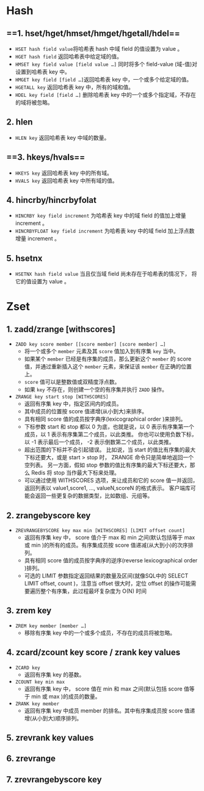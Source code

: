 # Hash
## ==1. hset/hget/hmset/hmget/hgetall/hdel==
* `HSET hash field value`将哈希表 hash 中域 field 的值设置为 value 。
* `HGET hash field` 返回哈希表中给定域的值。
* `HMSET key field value [field value …]` 同时将多个 field-value (域-值)对设置到哈希表 key 中。
* `HMGET key field [field …]`返回哈希表 key 中，一个或多个给定域的值。
* `HGETALL key` 返回哈希表 key 中，所有的域和值。
* `HDEL key field [field …]` 删除哈希表 key 中的一个或多个指定域，不存在的域将被忽略。
## 2. hlen
* `HLEN key` 返回哈希表 key 中域的数量。
## ==3. hkeys/hvals==
* `HKEYS key` 返回哈希表 key 中的所有域。
* `HVALS key` 返回哈希表 key 中所有域的值。
## 4. hincrby/hincrbyfolat
* `HINCRBY key field increment` 为哈希表 key 中的域 field 的值加上增量 increment 。
* `HINCRBYFLOAT key field increment` 为哈希表 key 中的域 field 加上浮点数增量 increment 。
## 5. hsetnx
* `HSETNX hash field value` 当且仅当域 field 尚未存在于哈希表的情况下， 将它的值设置为 value 。
# Zset
> 
## 1. zadd/zrange [withscores]
* `ZADD key score member [[score member] [score member] …]` 
    * 将一个或多个 `member` 元素及其 `score` 值加入到有序集 `key` 当中。
    * 如果某个 `member` 已经是有序集的成员，那么更新这个 `member` 的 score 值，并通过重新插入这个 `member` 元素，来保证该 `member` 在正确的位置上。
    * `score` 值可以是整数值或双精度浮点数。
    * 如果 `key` 不存在，则创建一个空的有序集并执行 `ZADD` 操作。
*  `ZRANGE key start stop [WITHSCORES]` 
    *  返回有序集 key 中，指定区间内的成员。
    *  其中成员的位置按 score 值递增(从小到大)来排序。
    *  具有相同 score 值的成员按字典序(lexicographical order )来排列。
    *  下标参数 start 和 stop 都以 0 为底，也就是说，以 0 表示有序集第一个成员，以 1 表示有序集第二个成员，以此类推。 你也可以使用负数下标，以 -1 表示最后一个成员， -2 表示倒数第二个成员，以此类推。
    *  超出范围的下标并不会引起错误。 比如说，当 start 的值比有序集的最大下标还要大，或是 start > stop 时， ZRANGE 命令只是简单地返回一个空列表。 另一方面，假如 stop 参数的值比有序集的最大下标还要大，那么 Redis 将 stop 当作最大下标来处理。
    *  可以通过使用 WITHSCORES 选项，来让成员和它的 score 值一并返回，返回列表以 value1,score1, ..., valueN,scoreN 的格式表示。 客户端库可能会返回一些更复杂的数据类型，比如数组、元组等。
## 2. zrangebyscore key
* `ZREVRANGEBYSCORE key max min [WITHSCORES] [LIMIT offset count]`
    * 返回有序集 key 中， score 值介于 max 和 min 之间(默认包括等于 max 或 min )的所有的成员。有序集成员按 score 值递减(从大到小)的次序排列。
    * 具有相同 score 值的成员按字典序的逆序(reverse lexicographical order )排列。
    * 可选的 LIMIT 参数指定返回结果的数量及区间(就像SQL中的 SELECT LIMIT offset, count )，注意当 offset 很大时，定位 offset 的操作可能需要遍历整个有序集，此过程最坏复杂度为 O(N) 时间
## 3. zrem key
* `ZREM key member [member …]`
    * 移除有序集 key 中的一个或多个成员，不存在的成员将被忽略。
## 4. zcard/zcount key score / zrank key values
* `ZCARD key`
    * 返回有序集 key 的基数。
* `ZCOUNT key min max`
    * 返回有序集 key 中， score 值在 min 和 max 之间(默认包括 score 值等于 min 或 max )的成员的数量。
* `ZRANK key member`
    * 返回有序集 key 中成员 member 的排名。其中有序集成员按 score 值递增(从小到大)顺序排列。
## 5. zrevrank key values
## 6. zrevrange
## 7. zrevrangebyscore key